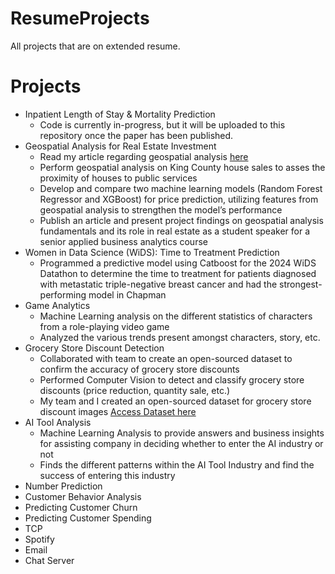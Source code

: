 # ResumeProjects
All projects that are on extended resume.

# Projects
* Inpatient Length of Stay & Mortality Prediction
  * Code is currently in-progress, but it will be uploaded to this repository once the paper has been published.
* Geospatial Analysis for Real Estate Investment
  * Read my article regarding geospatial analysis [here](https://medium.com/@tifle/geospatial-analysis-for-real-estate-investment-decisions-739937f161d1)
  * Perform geospatial analysis on King County house sales to asses the proximity of houses to public services
  * Develop and compare two machine learning models (Random Forest Regressor and XGBoost) for price prediction,
    utilizing features from geospatial analysis to strengthen the model’s performance
  * Publish an article and present project findings on geospatial analysis fundamentals and its role in real
    estate as a student speaker for a senior applied business analytics course
* Women in Data Science (WiDS): Time to Treatment Prediction
  * Programmed a predictive model using Catboost for the 2024 WiDS Datathon to determine the time to treatment
    for patients diagnosed with metastatic triple-negative breast cancer and had the strongest-performing model
    in Chapman
* Game Analytics
  * Machine Learning analysis on the different statistics of characters from a role-playing video game
  * Analyzed the various trends present amongst characters, story, etc.
* Grocery Store Discount Detection
  * Collaborated with team to create an open-sourced dataset to confirm the accuracy of grocery store discounts
  * Performed Computer Vision to detect and classify grocery store discounts (price reduction, quantity sale,
    etc.)
  * My team and I created an open-sourced dataset for grocery store discount images [Access Dataset here](https://universe.roboflow.com/sap-grocery-store/sale-detection)
* AI Tool Analysis
  * Machine Learning Analysis to provide answers and business insights for assisting company in deciding whether to enter the AI industry or not
  * Finds the different patterns within the AI Tool Industry and find the success of entering this industry
* Number Prediction
* Customer Behavior Analysis
* Predicting Customer Churn
* Predicting Customer Spending
* TCP
* Spotify
* Email
* Chat Server


